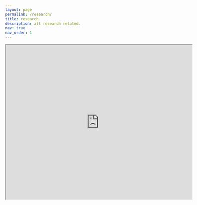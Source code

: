 ```yaml
---
layout: page
permalink: /research/
title: research
description: all research related.
nav: true
nav_order: 1
---
```

<iframe src="https://docs.google.com/viewer?embedded=true&url=your-pdf-file.pdf](https://www.biosciences.uga.edu/sites/default/files/BiologyChecksheetSpring17.pdf" width="600" height="500"></iframe>
